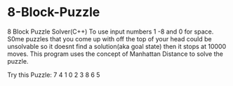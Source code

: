 # 8-Block-Puzzle
8 Block Puzzle Solver(C++)
To use input numbers 1 -8 and 0 for space. S0me puzzles that you come up with off the top of your head could be unsolvable so it doesnt find a solution(aka goal state) then it stops at 10000 moves. This program uses the concept of Manhattan Distance to solve the puzzle. 


Try this Puzzle:
7  4  1
0  2  3
8  6  5

